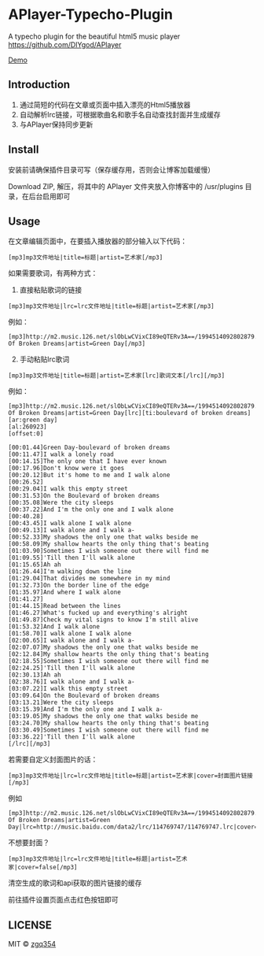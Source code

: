 # APlayer-Typecho-Plugin
A typecho plugin for the beautiful html5 music player https://github.com/DIYgod/APlayer 

[Demo](http://blog.izgq.net/archives/456/)

## Introduction
1. 通过简短的代码在文章或页面中插入漂亮的Html5播放器
2. 自动解析lrc链接，可根据歌曲名和歌手名自动查找封面并生成缓存
3. 与APlayer保持同步更新

## Install
安装前请确保插件目录可写（保存缓存用，否则会让博客加载缓慢）

Download ZIP, 解压，将其中的 APlayer 文件夹放入你博客中的 /usr/plugins 目录，在后台启用即可

## Usage
在文章编辑页面中，在要插入播放器的部分输入以下代码：
```
[mp3]mp3文件地址|title=标题|artist=艺术家[/mp3]
```
如果需要歌词，有两种方式：
1. 直接粘贴歌词的链接
```
[mp3]mp3文件地址|lrc=lrc文件地址|title=标题|artist=艺术家[/mp3]
```
例如：
```
[mp3]http://m2.music.126.net/slObLwCVixCI89eQTERv3A==/1994514092802879.mp3|lrc=http://music.baidu.com/data2/lrc/114769747/114769747.lrc|title=Boulevard Of Broken Dreams|artist=Green Day[/mp3]
```
2. 手动粘贴lrc歌词
```
[mp3]mp3文件地址|title=标题|artist=艺术家[lrc]歌词文本[/lrc][/mp3]
```
例如：
```
[mp3]http://m2.music.126.net/slObLwCVixCI89eQTERv3A==/1994514092802879.mp3|title=Boulevard Of Broken Dreams|artist=Green Day[lrc][ti:boulevard of broken dreams]
[ar:green day]
[al:260923]
[offset:0]

[00:01.44]Green Day-boulevard of broken dreams
[00:11.47]I walk a lonely road
[00:14.15]The only one that I have ever known
[00:17.96]Don't know were it goes
[00:20.12]But it's home to me and I walk alone
[00:26.52]
[00:29.04]I walk this empty street
[00:31.53]On the Boulevard of broken dreams
[00:35.08]Were the city sleeps
[00:37.22]And I'm the only one and I walk alone
[00:40.28]
[00:43.45]I walk alone I walk alone
[00:49.13]I walk alone and I walk a-
[00:52.33]My shadows the only one that walks beside me
[00:58.09]My shallow hearts the only thing that's beating
[01:03.90]Sometimes I wish someone out there will find me
[01:09.55]'Till then I'll walk alone
[01:15.65]Ah ah
[01:26.44]I'm walking down the line
[01:29.04]That divides me somewhere in my mind
[01:32.73]On the border line of the edge
[01:35.97]And where I walk alone
[01:41.27]
[01:44.15]Read between the lines
[01:46.27]What's fucked up and everything's alright
[01:49.87]Check my vital signs to know I'm still alive
[01:53.32]And I walk alone
[01:58.70]I walk alone I walk alone
[02:00.65]I walk alone and I walk a-
[02:07.07]My shadows the only one that walks beside me
[02:12.84]My shallow hearts the only thing that's beating
[02:18.55]Sometimes I wish someone out there will find me
[02:24.25]'Till then I'll walk alone
[02:30.13]Ah ah
[02:38.76]I walk alone and I walk a-
[03:07.22]I walk this empty street
[03:09.64]On the Boulevard of broken dreams
[03:13.21]Were the city sleeps
[03:15.39]And I'm the only one and I walk a-
[03:19.05]My shadows the only one that walks beside me
[03:24.70]My shallow hearts the only thing that's beating
[03:30.49]Sometimes I wish someone out there will find me
[03:36.22]'Till then I'll walk alone
[/lrc][/mp3]
```
若需要自定义封面图片的话：
```
[mp3]mp3文件地址|lrc=lrc文件地址|title=标题|artist=艺术家|cover=封面图片链接[/mp3]
```
例如
```
[mp3]http://m2.music.126.net/slObLwCVixCI89eQTERv3A==/1994514092802879.mp3|title=Boulevard Of Broken Dreams|artist=Green Day|lrc=http://music.baidu.com/data2/lrc/114769747/114769747.lrc|cover=https://img3.doubanio.com/spic/s27047281.jpg[/mp3]
```
不想要封面？
```
[mp3]mp3文件地址|lrc=lrc文件地址|title=标题|artist=艺术家|cover=false[/mp3]
```

清空生成的歌词和api获取的图片链接的缓存

前往插件设置页面点击红色按钮即可

## LICENSE

MIT © [zgq354](https://github.com/zgq354/)
